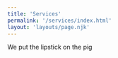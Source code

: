 ```yaml
---
title: 'Services'
permalink: '/services/index.html'
layout: 'layouts/page.njk'
---
```


We put the lipstick on the pig
